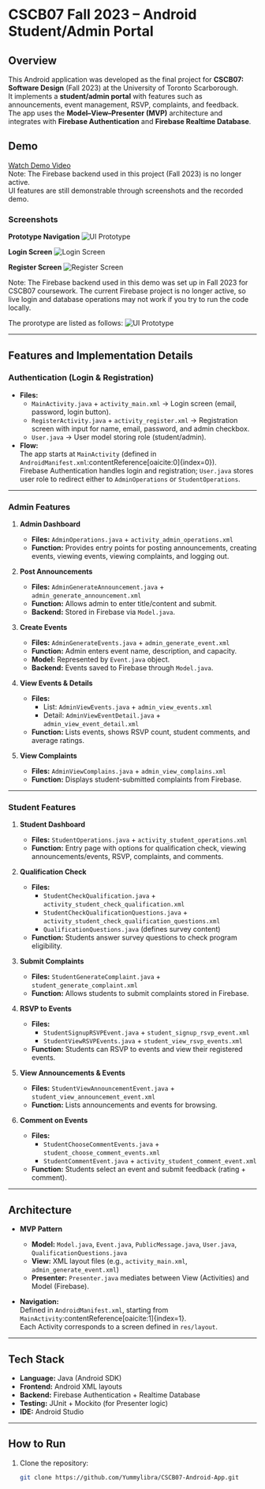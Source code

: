# CSCB07 Fall 2023 – Android Student/Admin Portal

## Overview
This Android application was developed as the final project for **CSCB07: Software Design** (Fall 2023) at the University of Toronto Scarborough.  
It implements a **student/admin portal** with features such as announcements, event management, RSVP, complaints, and feedback.  
The app uses the **Model–View–Presenter (MVP)** architecture and integrates with **Firebase Authentication** and **Firebase Realtime Database**.

## Demo

 [Watch Demo Video](https://youtube.com/shorts/h2eI4FhIVes?feature=share)  
 Note: The Firebase backend used in this project (Fall 2023) is no longer active.  
UI features are still demonstrable through screenshots and the recorded demo.



### Screenshots
**Prototype Navigation**
![UI Prototype](2023%20CSCB07%20project.png)

**Login Screen**
![Login Screen](b07%20login.png)

**Register Screen**
![Register Screen](B07%20register.png)


Note: The Firebase backend used in this demo was set up in Fall 2023 for CSCB07 coursework. 
The current Firebase project is no longer active, so live login and database operations may not work 
if you try to run the code locally.




The prorotype are listed as follows:
![UI Prototype](2023%20CSCB07%20project.png)



---

## Features and Implementation Details

### Authentication (Login & Registration)
- **Files:**
  - `MainActivity.java` + `activity_main.xml` → Login screen (email, password, login button).
  - `RegisterActivity.java` + `activity_register.xml` → Registration screen with input for name, email, password, and admin checkbox.
  - `User.java` → User model storing role (student/admin).  
- **Flow:**  
  The app starts at `MainActivity` (defined in `AndroidManifest.xml`:contentReference[oaicite:0]{index=0}).  
  Firebase Authentication handles login and registration; `User.java` stores user role to redirect either to `AdminOperations` or `StudentOperations`.

---

### Admin Features

1. **Admin Dashboard**
   - **Files:** `AdminOperations.java` + `activity_admin_operations.xml`
   - **Function:** Provides entry points for posting announcements, creating events, viewing events, viewing complaints, and logging out.

2. **Post Announcements**
   - **Files:** `AdminGenerateAnnouncement.java` + `admin_generate_announcement.xml`
   - **Function:** Allows admin to enter title/content and submit.  
   - **Backend:** Stored in Firebase via `Model.java`.

3. **Create Events**
   - **Files:** `AdminGenerateEvents.java` + `admin_generate_event.xml`
   - **Function:** Admin enters event name, description, and capacity.  
   - **Model:** Represented by `Event.java` object.  
   - **Backend:** Events saved to Firebase through `Model.java`.

4. **View Events & Details**
   - **Files:** 
     - List: `AdminViewEvents.java` + `admin_view_events.xml`
     - Detail: `AdminViewEventDetail.java` + `admin_view_event_detail.xml`
   - **Function:** Lists events, shows RSVP count, student comments, and average ratings.

5. **View Complaints**
   - **Files:** `AdminViewComplains.java` + `admin_view_complains.xml`
   - **Function:** Displays student-submitted complaints from Firebase.

---

### Student Features

1. **Student Dashboard**
   - **Files:** `StudentOperations.java` + `activity_student_operations.xml`
   - **Function:** Entry page with options for qualification check, viewing announcements/events, RSVP, complaints, and comments.

2. **Qualification Check**
   - **Files:** 
     - `StudentCheckQualification.java` + `activity_student_check_qualification.xml`
     - `StudentCheckQualificationQuestions.java` + `activity_student_check_qualification_questions.xml`
     - `QualificationQuestions.java` (defines survey content)
   - **Function:** Students answer survey questions to check program eligibility.

3. **Submit Complaints**
   - **Files:** `StudentGenerateComplaint.java` + `student_generate_complaint.xml`
   - **Function:** Allows students to submit complaints stored in Firebase.

4. **RSVP to Events**
   - **Files:** 
     - `StudentSignupRSVPEvent.java` + `student_signup_rsvp_event.xml`
     - `StudentViewRSVPEvents.java` + `student_view_rsvp_events.xml`
   - **Function:** Students can RSVP to events and view their registered events.

5. **View Announcements & Events**
   - **Files:** `StudentViewAnnouncementEvent.java` + `student_view_announcement_event.xml`
   - **Function:** Lists announcements and events for browsing.

6. **Comment on Events**
   - **Files:** 
     - `StudentChooseCommentEvents.java` + `student_choose_comment_events.xml`
     - `StudentCommentEvent.java` + `activity_student_comment_event.xml`
   - **Function:** Students select an event and submit feedback (rating + comment).

---

## Architecture

- **MVP Pattern**
  - **Model:** `Model.java`, `Event.java`, `PublicMessage.java`, `User.java`, `QualificationQuestions.java`
  - **View:** XML layout files (e.g., `activity_main.xml`, `admin_generate_event.xml`)
  - **Presenter:** `Presenter.java` mediates between View (Activities) and Model (Firebase).

- **Navigation:**  
  Defined in `AndroidManifest.xml`, starting from `MainActivity`:contentReference[oaicite:1]{index=1}.  
  Each Activity corresponds to a screen defined in `res/layout`.

---

## Tech Stack
- **Language:** Java (Android SDK)  
- **Frontend:** Android XML layouts  
- **Backend:** Firebase Authentication + Realtime Database  
- **Testing:** JUnit + Mockito (for Presenter logic)  
- **IDE:** Android Studio  

---

## How to Run
1. Clone the repository:
   ```bash
   git clone https://github.com/Yummylibra/CSCB07-Android-App.git
